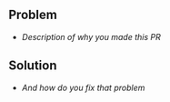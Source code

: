 ## Problem
- *Description of why you made this PR*

## Solution
- *And how do you fix that problem*
